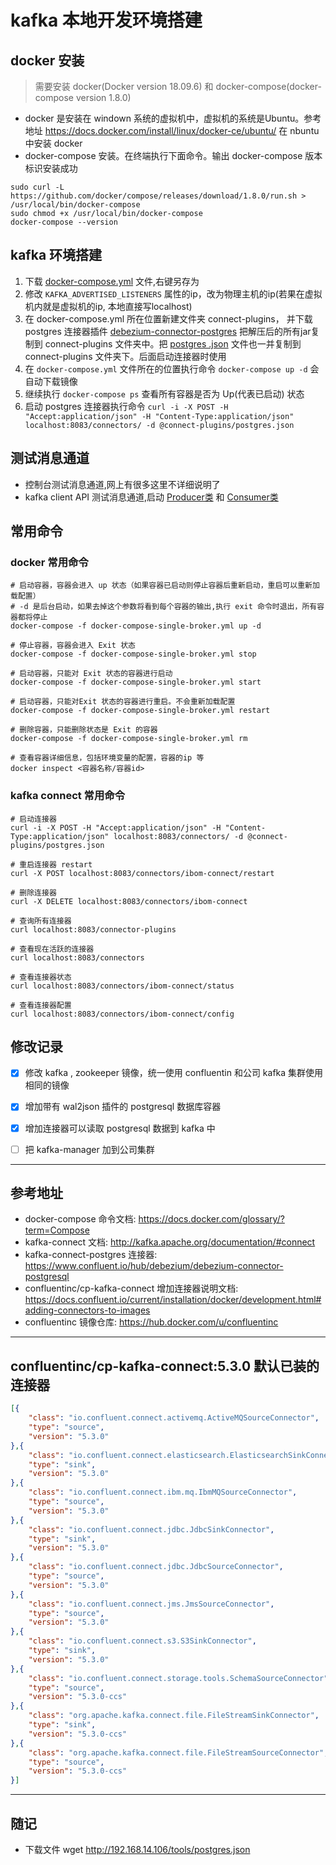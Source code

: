 # kafka 本地开发环境搭建

## docker 安装
> 需要安装 docker(Docker version 18.09.6) 和 docker-compose(docker-compose version 1.8.0)

- docker 是安装在 windown 系统的虚拟机中，虚拟机的系统是Ubuntu。参考地址 https://docs.docker.com/install/linux/docker-ce/ubuntu/ 在 nbuntu 中安装 docker
- docker-compose 安装。在终端执行下面命令。输出 docker-compose 版本标识安装成功

```shell
sudo curl -L https://github.com/docker/compose/releases/download/1.8.0/run.sh > /usr/local/bin/docker-compose
sudo chmod +x /usr/local/bin/docker-compose
docker-compose --version
```

## kafka 环境搭建

1. 下载 [docker-compose.yml](https://raw.githubusercontent.com/yupengj/kafka-examples/master/docker-compose.yml) 文件,右键另存为
2. 修改 `KAFKA_ADVERTISED_LISTENERS` 属性的ip，改为物理主机的ip(若果在虚拟机内就是虚拟机的ip, 本地直接写localhost)
3. 在 docker-compose.yml 所在位置新建文件夹 connect-plugins， 并下载 postgres 连接器插件 [debezium-connector-postgres](https://github.com/yupengj/kafka-examples/raw/master/connect-plugins/debezium-connector-postgres-0.9.5.Final-plugin.tar.gz) 把解压后的所有jar复制到 connect-plugins 文件夹中。把 [postgres
.json](/connect-plugins/postgres.json)
文件也一并复制到 connect-plugins 文件夹下。后面启动连接器时使用
4. 在 `docker-compose.yml` 文件所在的位置执行命令 `docker-compose up -d` 会自动下载镜像
5. 继续执行 `docker-compose ps` 查看所有容器是否为 Up(代表已启动) 状态
6. 启动 postgres 连接器执行命令 `curl -i -X POST -H "Accept:application/json" -H "Content-Type:application/json" localhost:8083/connectors/ -d @connect-plugins/postgres.json`

## 测试消息通道

- 控制台测试消息通道,网上有很多这里不详细说明了
- kafka client API 测试消息通道,启动 [Producer类](/src/main/java/org/jiangyp/kafka/Producer.java) 和 [Consumer类](/src/main/java/org/jiangyp/kafka/Consumer.java)

## 常用命令

### docker 常用命令

```sbtshell
# 启动容器，容器会进入 up 状态（如果容器已启动则停止容器后重新启动，重启可以重新加载配置）
# -d 是后台启动，如果去掉这个参数将看到每个容器的输出,执行 exit 命令时退出，所有容器都将停止
docker-compose -f docker-compose-single-broker.yml up -d 

# 停止容器，容器会进入 Exit 状态
docker-compose -f docker-compose-single-broker.yml stop 

# 启动容器，只能对 Exit 状态的容器进行启动
docker-compose -f docker-compose-single-broker.yml start 

# 启动容器，只能对Exit 状态的容器进行重启。不会重新加载配置
docker-compose -f docker-compose-single-broker.yml restart

# 删除容器，只能删除状态是 Exit 的容器
docker-compose -f docker-compose-single-broker.yml rm 

# 查看容器详细信息，包括环境变量的配置，容器的ip 等 
docker inspect <容器名称/容器id>

```

### kafka connect 常用命令
```sbtshell
# 启动连接器
curl -i -X POST -H "Accept:application/json" -H "Content-Type:application/json" localhost:8083/connectors/ -d @connect-plugins/postgres.json

# 重启连接器 restart
curl -X POST localhost:8083/connectors/ibom-connect/restart

# 删除连接器
curl -X DELETE localhost:8083/connectors/ibom-connect

# 查询所有连接器
curl localhost:8083/connector-plugins

# 查看现在活跃的连接器
curl localhost:8083/connectors

# 查看连接器状态
curl localhost:8083/connectors/ibom-connect/status

# 查看连接器配置
curl localhost:8083/connectors/ibom-connect/config
```

## 修改记录
- [x] 修改 kafka , zookeeper 镜像，统一使用 confluentin 和公司 kafka 集群使用相同的镜像
- [x] 增加带有 wal2json 插件的 postgresql 数据库容器
- [x] 增加连接器可以读取 postgresql 数据到 kafka 中
- [ ] 把 kafka-manager 加到公司集群


----

## 参考地址
- docker-compose 命令文档: https://docs.docker.com/glossary/?term=Compose
- kafka-connect 文档: http://kafka.apache.org/documentation/#connect
- kafka-connect-postgres 连接器: https://www.confluent.io/hub/debezium/debezium-connector-postgresql
- confluentinc/cp-kafka-connect 增加连接器说明文档: https://docs.confluent.io/current/installation/docker/development.html#adding-connectors-to-images
- confluentinc 镜像仓库: https://hub.docker.com/u/confluentinc

----

## confluentinc/cp-kafka-connect:5.3.0 默认已装的连接器
```json
[{
    "class": "io.confluent.connect.activemq.ActiveMQSourceConnector", 
    "type": "source", 
    "version": "5.3.0"
},{
    "class": "io.confluent.connect.elasticsearch.ElasticsearchSinkConnector", 
    "type": "sink", 
    "version": "5.3.0"
},{
    "class": "io.confluent.connect.ibm.mq.IbmMQSourceConnector", 
    "type": "source", 
    "version": "5.3.0"
},{
    "class": "io.confluent.connect.jdbc.JdbcSinkConnector", 
    "type": "sink", 
    "version": "5.3.0"
},{
    "class": "io.confluent.connect.jdbc.JdbcSourceConnector", 
    "type": "source", 
    "version": "5.3.0"
},{
    "class": "io.confluent.connect.jms.JmsSourceConnector", 
    "type": "source", 
    "version": "5.3.0"
},{
    "class": "io.confluent.connect.s3.S3SinkConnector", 
    "type": "sink", 
    "version": "5.3.0"
},{
    "class": "io.confluent.connect.storage.tools.SchemaSourceConnector", 
    "type": "source", 
    "version": "5.3.0-ccs"
},{
    "class": "org.apache.kafka.connect.file.FileStreamSinkConnector", 
    "type": "sink", 
    "version": "5.3.0-ccs"
},{
    "class": "org.apache.kafka.connect.file.FileStreamSourceConnector", 
    "type": "source", 
    "version": "5.3.0-ccs"
}]
```

-------

## 随记

- 下载文件 wget http://192.168.14.106/tools/postgres.json

